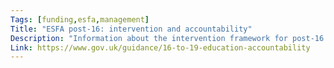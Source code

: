 ```yaml
---
Tags: [funding,esfa,management]
Title: "ESFA post-16: intervention and accountability"
Description: "Information about the intervention framework for post-16 education and skills providers."
Link: https://www.gov.uk/guidance/16-to-19-education-accountability
---
```

